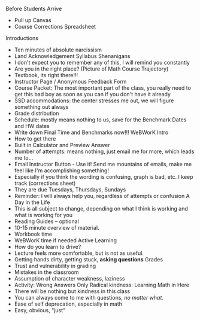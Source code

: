 Before Students Arrive
- Pull up Canvas
- Course Corrections Spreadsheet

Introductions
- Ten minutes of absolute narcissism
- Land Acknowledgement
Syllabus Shenanigans
- I don't expect you to remember any of this, I will remind you constantly
- Are you in the right place? (Picture of Math Course Trajectory)
- Textbook, its right there!!!
- Instructor Page / Anonymous Feedback Form
- Course Packet: The most important part of the class, you really need to get this bad boy as soon as you can if you don't have it already
- SSD accommodations: the center stresses me out, we will figure something out always
- Grade distribution
- Schedule: mostly means nothing to us, save for the Benchmark Dates and HW dates
- Write down Final Time and Benchmarks now!!!
WeBWorK Intro
- How to get there
- Built in Calculator and Preview Answer
- Number of attempts: means nothing, just email me for more, which leads me to...
- Email Instructor Button - Use it! Send me mountains of emails, make me feel like I'm accomplishing something!
- Especially if you think the wording is confusing, graph is bad, etc. I keep track (corrections sheet)
- They are due Tuesdays, Thursdays, Sundays
- Reminder: I will always help you, regardless of attempts or confusion
A Day in the Life
- This is all subject to change, depending on what I think is working and what is working for you 
- Reading Guides – optional 
- 10-15 minute overview of material.
- Workbook time
- WeBWorK time if needed
Active Learning
- How do you learn to drive?
- Lecture feels more comfortable, but is not as useful. 
- Getting hands dirty, getting stuck, **asking questions**
Grades
- Trust and vulnerability in grading 
- Mistakes in the classroom
- Assumption of character weakness, laziness
- Activity: Wrong Answers Only
Radical kindness: Learning Math in Here
- There will be nothing but kindness in this class 
- You can always come to me with questions, *no matter what*.
- Ease of self deprecation, especially in math
- Easy, obvious, "just"


